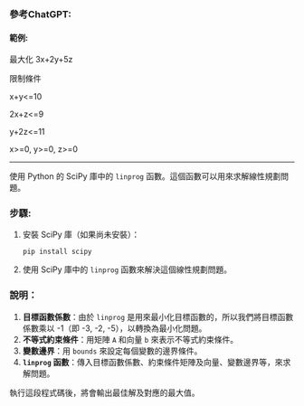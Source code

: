 ### 參考ChatGPT:

#### 範例:

最大化 3x+2y+5z

限制條件

  x+y<=10
  
  2x+z<=9
  
  y+2z<=11

  x>=0, y>=0, z>=0
  
 * ***
 
使用 Python 的 SciPy 庫中的 `linprog` 函數。這個函數可以用來求解線性規劃問題。

### 步驟:

1. 安裝 SciPy 庫（如果尚未安裝）：
   ```
   pip install scipy
   ```

2. 使用 SciPy 庫中的 `linprog` 函數來解決這個線性規劃問題。

### 說明：
1. **目標函數係數**：由於 `linprog` 是用來最小化目標函數的，所以我們將目標函數係數乘以 -1（即 -3, -2, -5），以轉換為最小化問題。
2. **不等式約束條件**：用矩陣 `A` 和向量 `b` 來表示不等式約束條件。
3. **變數邊界**：用 `bounds` 來設定每個變數的邊界條件。
4. **`linprog` 函數**：傳入目標函數係數、約束條件矩陣及向量、變數邊界等，來求解問題。

執行這段程式碼後，將會輸出最佳解及對應的最大值。
